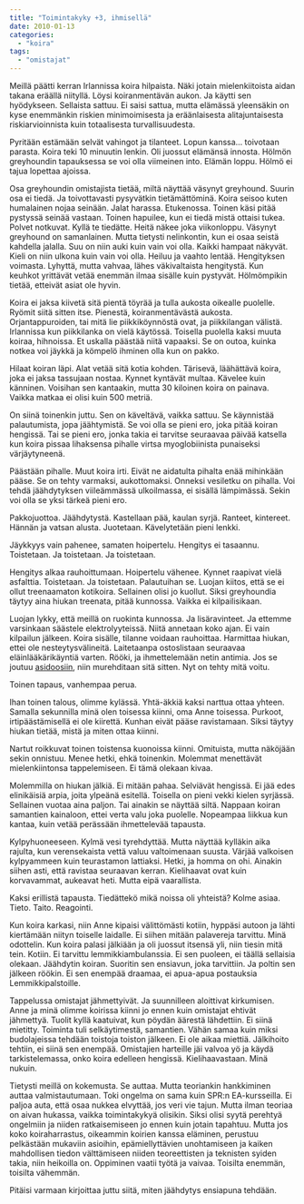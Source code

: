 ```yaml
---
title: "Toimintakyky +3, ihmisellä"
date: 2010-01-13
categories: 
  - "koira"
tags: 
  - "omistajat"
---
```


Meillä päätti kerran Irlannissa koira hilpaista. Näki jotain mielenkiitoista aidan takana eräällä niityllä. Löysi koiranmentävän aukon. Ja käytti sen hyödykseen. Sellaista sattuu. Ei saisi sattua, mutta elämässä yleensäkin on kyse enemmänkin riskien minimoimisesta ja eräänlaisesta alitajuntaisesta riskiarvioinnista kuin totaalisesta turvallisuudesta.

<!--more-->

Pyritään estämään selvät vahingot ja tilanteet. Lopun kanssa… toivotaan parasta. Koira teki 10 minuutin lenkin. Oli juossut elämänsä innosta. Hölmön greyhoundin tapauksessa se voi olla viimeinen into. Elämän loppu. Hölmö ei tajua lopettaa ajoissa.

Osa greyhoundin omistajista tietää, miltä näyttää väsynyt greyhound. Suurin osa ei tiedä. Ja toivottavasti pysyvätkin tietämättöminä. Koira seisoo kuten humalainen nojaa seinään. Jalat harassa. Etukenossa. Toinen käsi pitää pystyssä seinää vastaan. Toinen hapuilee, kun ei tiedä mistä ottaisi tukea. Polvet notkuvat. Kyllä te tiedätte. Heitä näkee joka viikonloppu. Väsynyt greyhound on samanlainen. Mutta tietysti nelinkontin, kun ei osaa seistä kahdella jalalla. Suu on niin auki kuin vain voi olla. Kaikki hampaat näkyvät. Kieli on niin ulkona kuin vain voi olla. Heiluu ja vaahto lentää. Hengityksen voimasta. Lyhyttä, mutta vahvaa, lähes väkivaltaista hengitystä. Kun keuhkot yrittävät vetää enemmän ilmaa sisälle kuin pystyvät. Hölmömpikin tietää, etteivät asiat ole hyvin.

Koira ei jaksa kiivetä sitä pientä töyrää ja tulla aukosta oikealle puolelle. Ryömit siitä sitten itse. Pienestä, koiranmentävästä aukosta. Orjantappuroiden, tai mitä lie piikkiköynnöstä ovat, ja piikkilangan välistä. Irlannissa kun piikkilanka on vielä käytössä. Toisella puolella kaksi muuta koiraa, hihnoissa. Et uskalla päästää niitä vapaaksi. Se on outoa, kuinka notkea voi jäykkä ja kömpelö ihminen olla kun on pakko.

Hilaat koiran läpi. Alat vetää sitä kotia kohden. Tärisevä, läähättävä koira, joka ei jaksa tassujaan nostaa. Kynnet kyntävät multaa. Kävelee kuin känninen. Voisihan sen kantaakin, mutta 30 kiloinen koira on painava. Vaikka matkaa ei olisi kuin 500 metriä.

On siinä toinenkin juttu. Sen on käveltävä, vaikka sattuu. Se käynnistää palautumista, jopa jäähtymistä. Se voi olla se pieni ero, joka pitää koiran hengissä. Tai se pieni ero, jonka takia ei tarvitse seuraavaa päivää katsella kun koira pissaa lihaksensa pihalle virtsa myoglobiinista punaiseksi värjäytyneenä.

Päästään pihalle. Muut koira irti. Eivät ne aidatulta pihalta enää mihinkään pääse. Se on tehty varmaksi, aukottomaksi. Onneksi vesiletku on pihalla. Voi tehdä jäähdytyksen viileämmässä ulkoilmassa, ei sisällä lämpimässä. Sekin voi olla se yksi tärkeä pieni ero.

Pakkojuottoa. Jäähdytystä. Kastellaan pää, kaulan syrjä. Ranteet, kintereet. Hännän ja vatsan alusta. Juotetaan. Kävelytetään pieni lenkki.

Jäykkyys vain pahenee, samaten hoipertelu. Hengitys ei tasaannu. Toistetaan. Ja toistetaan. Ja toistetaan.

Hengitys alkaa rauhoittumaan. Hoipertelu vähenee. Kynnet raapivat vielä asfalttia. Toistetaan. Ja toistetaan. Palautuihan se. Luojan kiitos, että se ei ollut treenaamaton kotikoira. Sellainen olisi jo kuollut. Siksi greyhoundia täytyy aina hiukan treenata, pitää kunnossa. Vaikka ei kilpailisikaan.

Luojan lykky, että meillä on ruokinta kunnossa. Ja lisäravinteet. Ja ettemme varsinkaan säästele elektrolyyteissä. Niitä annetaan koko ajan. Ei vain kilpailun jälkeen. Koira sisälle, tilanne voidaan rauhoittaa. Harmittaa hiukan, ettei ole nesteytysvälineitä. Laitetaanpa ostoslistaan seuraavaa eläinlääkärikäyntiä varten. Rööki, ja ihmettelemään netin antimia. Jos se joutuu [asidoosiin](https://www.katiska.eu/terveys/rasitus-terveys/metabolinen-asidoosi/), niin murehditaan sitä sitten. Nyt on tehty mitä voitu.

Toinen tapaus, vanhempaa perua.

Ihan toinen talous, olimme kylässä. Yhtä-äkkiä kaksi narttua ottaa yhteen. Samalla sekunnilla minä olen toisessa kiinni, oma Anne toisessa. Purkoot, irtipäästämisellä ei ole kiirettä. Kunhan eivät pääse ravistamaan. Siksi täytyy hiukan tietää, mistä ja miten ottaa kiinni.

Nartut roikkuvat toinen toistensa kuonoissa kiinni. Omituista, mutta näköjään sekin onnistuu. Menee hetki, ehkä toinenkin. Molemmat menettävät mielenkiintonsa tappelemiseen. Ei tämä olekaan kivaa.

Molemmilla on hiukan jälkiä. Ei mitään pahaa. Selviävät hengissä. Ei jää edes elinikäisiä arpia, joita ylpeänä esitellä. Toisella on pieni vekki kielen syrjässä. Sellainen vuotaa aina paljon. Tai ainakin se näyttää siltä. Nappaan koiran samantien kainaloon, ettei verta valu joka puolelle. Nopeampaa liikkua kun kantaa, kuin vetää perässään ihmettelevää tapausta.

Kylpyhuoneeseen. Kylmä vesi tyrehdyttää. Mutta näyttää kylläkin aika rajulta, kun verensekaista vettä valuu valtoimenaan suusta. Värjää valkoisen kylpyammeen kuin teurastamon lattiaksi. Hetki, ja homma on ohi. Ainakin siihen asti, että ravistaa seuraavan kerran. Kielihaavat ovat kuin korvavammat, aukeavat heti. Mutta eipä vaarallista.

Kaksi erillistä tapausta. Tiedättekö mikä noissa oli yhteistä? Kolme asiaa. Tieto. Taito. Reagointi.

Kun koira karkasi, niin Anne kipaisi välittömästi kotiin, hyppäsi autoon ja lähti kiertämään niityn toiselle laidalle. Ei siihen mitään palavereja tarvittu. Minä odottelin. Kun koira palasi jälkiään ja oli juossut itsensä yli, niin tiesin mitä tein. Kotiin. Ei tarvittu lemmikkiambulanssia. Ei sen puoleen, ei täällä sellaisia olekaan. Jäähdytin koiran. Suoritin sen ensiavun, joka tarvittiin. Ja poltin sen jälkeen röökin. Ei sen enempää draamaa, ei apua-apua postauksia Lemmikkipalstoille.

Tappelussa omistajat jähmettyivät. Ja suunnilleen aloittivat kirkumisen. Anne ja minä olimme koirissa kiinni jo ennen kuin omistajat ehtivät jähmettyä. Tuolit kyllä kaatuivat, kun pöydän äärestä lähdettiin. Ei siinä mietitty. Toiminta tuli selkäytimestä, samantien. Vähän samaa kuin miksi budolajeissa tehdään toistoja toiston jälkeen. Ei ole aikaa miettiä. Jälkihoito tehtiin, ei siinä sen enempää. Omistajien harteille jäi valvoa yö ja käydä tarkistelemassa, onko koira edelleen hengissä. Kielihaavastaan. Minä nukuin.

Tietysti meillä on kokemusta. Se auttaa. Mutta teoriankin hankkiminen auttaa valmistautumaan. Toki ongelma on sama kuin SPR:n EA-kursseilla. Ei paljoa auta, että osaa nukkea elvyttää, jos veri vie tajun. Mutta ilman teoriaa on aivan hukassa, vaikka toimintakykyä olisikin. Siksi olisi syytä perehtyä ongelmiin ja niiden ratkaisemiseen jo ennen kuin jotain tapahtuu. Mutta jos koko koiraharrastus, oikeammin koirien kanssa eläminen, perustuu pelkästään mukaviin asioihin, epämiellyttävien unohtamiseen ja kaiken mahdollisen tiedon välttämiseen niiden teoreettisten ja teknisten syiden takia, niin heikoilla on. Oppiminen vaatii työtä ja vaivaa. Toisilta enemmän, toisilta vähemmän.

Pitäisi varmaan kirjoittaa juttu siitä, miten jäähdytys ensiapuna tehdään.
